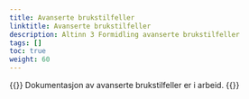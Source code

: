 ```yaml
---
title: Avanserte brukstilfeller
linktitle: Avanserte brukstilfeller 
description: Altinn 3 Formidling avanserte brukstilfeller
tags: []
toc: true
weight: 60
---
```


{{<notice warning>}} <!-- info -->
Dokumentasjon av avanserte brukstilfeller er i arbeid.
{{</notice>}}

<!--

## Many-to-many Brokering

### Concept

Many-to-many transfers with brokering illustrated …

{{< figure src="./image13.png" title="Figure 13: ..." alt="Alt-text">}} 

Anticipated use cases:

1.  Case management: The Case Folder is maintained across one or more
    providers.

2.  

Husk, Erik:

- Pub-sub vs. content based routing vs. specific addressing
- Authorization of events

### Scenarios – sequence diagrams
TBDs

### Solution outline
The solution will build on the solution for basic managed file
transfers.

### Further details
TBD

## Case Folders
Files may be correlated to form virtual case folders, possibly with multiple
providers and consumers collaborating on a common case or end-to-end
process crossing organization boundaries (seamless services).

-->
